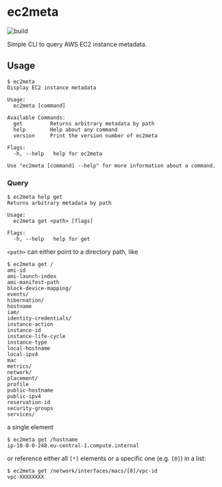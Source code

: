 # ec2meta

![build](https://github.com/invit/ec2meta/workflows/build/badge.svg)

Simple CLI to query AWS EC2 instance metadata.

## Usage

``` 
$ ec2meta
Display EC2 instance metadata

Usage:
  ec2meta [command]

Available Commands:
  get         Returns arbitrary metadata by path
  help        Help about any command
  version     Print the version number of ec2meta

Flags:
  -h, --help   help for ec2meta

Use "ec2meta [command] --help" for more information about a command.
```

### Query

``` 
$ ec2meta help get
Returns arbitrary metadata by path

Usage:
  ec2meta get <path> [flags]

Flags:
  -h, --help   help for get
```

`<path>` can either point to a directory path, like

``` 
$ ec2meta get /
ami-id
ami-launch-index
ami-manifest-path
block-device-mapping/
events/
hibernation/
hostname
iam/
identity-credentials/
instance-action
instance-id
instance-life-cycle
instance-type
local-hostname
local-ipv4
mac
metrics/
network/
placement/
profile
public-hostname
public-ipv4
reservation-id
security-groups
services/
```

a single element

```
$ ec2meta get /hostname
ip-10-0-0-248.eu-central-1.compute.internal
```

or reference either all `[*]` elements or a specific one (e.g. `[0]`) in a list:

```
$ ec2meta get /network/interfaces/macs/[0]/vpc-id
vpc-XXXXXXXX
```
